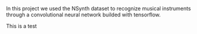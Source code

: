In this project we used the NSynth dataset to recognize musical instruments through a convolutional neural network builded with
tensorflow.

This is a test
